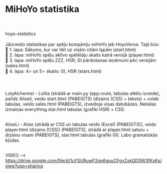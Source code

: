 # MiHoYo statistika <br> <br>
hoyo-statistics <br> <br>
Jāizveido statistikas par spēļu kompāniju miHoYo jeb HoyoVerse. Tajā būs: <br>
🫧 1. lapa: Sākums, kur var tikt uz visām citām lapām (start.html)<br>
🫧 2. lapa: miHoYo spēļu aktīvo spēlētāju skaits katrā versijā (player.html) <br>
🫧 3. lapa: miHoYo spēļu ZZZ, HSR, GI pārdošanas ieņēmumi pēc versijām (sales.html) <br>
🫧 4. lapa: 4⭐ un 5⭐ skaits: GI, HSR (stars.html) <br> <br> <br>

LolyAlchemist - Lolita (strādā ar main.py (app.route, tabulas attēlu izveide), palīdz Alisei), veido start.html (PABEIGTS) (dizains (CSS) + teksts) + colab tabulas, veido sales.html (PABEIGTS), izveidoja visas datubāzes. Nelielas izmaiņas everything.star.html tabulas (grafiki HSR) + CSS. <br> <br>

AliseLi - Alise (strādā ar CSS un tabulas veido (Excel) (PABEIGTS)), veido player.html (dizains (CSS)) (PABEIGTS), strādā ar player.html saturu + dizainu visam (PABEIGTS), star.html tabulas (grafiki GI). Labo gramatiskās kļūdas.
<br><br>

VIDEO --> https://drive.google.com/file/d/1uYSURuwF2qp6guuCFgyZxkQD5W3fKxKs/view?usp=sharing

